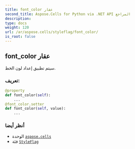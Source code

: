 ```yaml
---
title: font_color عقار
second_title: Aspose.Cells for Python via .NET API المراجع
description:
type: docs
weight: 120
url: /ar/aspose.cells/styleflag/font_color/
is_root: false
---
```

##  font_color عقار

سيتم تطبيق إعداد لون الخط.
###  تعريف:
```python
@property
def font_color(self):
    ...
@font_color.setter
def font_color(self, value):
    ...
```

###  أنظر أيضا
* الوحدة [`aspose.cells`](../../)
* فئة [`StyleFlag`](/cells/python-net/ar/aspose.cells/styleflag)
